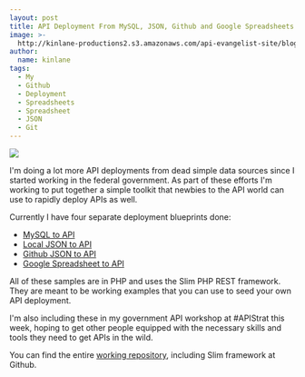 ```yaml
---
layout: post
title: API Deployment From MySQL, JSON, Github and Google Spreadsheets
image: >-
  http://kinlane-productions2.s3.amazonaws.com/api-evangelist-site/blog/bw-toolbox.jpg
author:
  name: kinlane
tags:
  - My
  - Github
  - Deployment
  - Spreadsheets
  - Spreadsheet
  - JSON
  - Git
---
```

[![](https://s3.amazonaws.com/kinlane-productions2/bw-icons/bw-toolbox.jpg)](https://github.com/kinlane/api-deploy-toolkit)

I'm doing a lot more API deployments from dead simple data sources since I started working in the federal government. As part of these efforts I'm working to put together a simple toolkit that newbies to the API world can use to rapidly deploy APIs as well.

Currently I have four separate deployment blueprints done:

*   [MySQL to API](http://apievangelist.com/2013/10/21/deploy-api-mysql-to-api)
*   [Local JSON to API](http://apievangelist.com/2013/10/21/deploy-api-json-to-api)
*   [Github JSON to API](http://apievangelist.com/2013/10/22/deploy-api-github-json-to-api)
*   [Google Spreadsheet to API](http://apievangelist.com/2013/10/22/deploy-api-public-google-spreadsheet-to-api)

All of these samples are in PHP and uses the Slim PHP REST framework. They are meant to be working examples that you can use to seed your own API deployment.

I'm also including these in my government API workshop at #APIStrat this week, hoping to get other people equipped with the necessary skills and tools they need to get APIs in the wild.

You can find the entire [working repository](https://github.com/kinlane/api-deploy-toolkit), including Slim framework at Github.